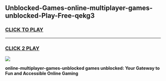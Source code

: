 
## Unblocked-Games-online-multiplayer-games-unblocked-Play-Free-qekg3
<h3>
<a href="https://premium76.site?title=online-multiplayer-games-unblocked&ref=12A">CLICK TO PLAY</a></h3>
<hr>

<h3>
<a href="https://premium76.site?title=online-multiplayer-games-unblocked&ref=12A">CLICK 2 PLAY</a>
  
</h3>

<a href="https://premium76.site?title=online-multiplayer-games-unblocked&ref=12A"><img src="https://clearcache.store/games.png"></a>


**online-multiplayer-games-unblocked games unblocked: Your Gateway to Fun and Accessible Online Gaming**
